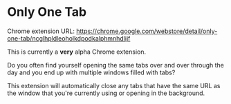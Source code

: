 # Only One Tab

Chrome extension URL: https://chrome.google.com/webstore/detail/only-one-tab/ncglhpldleoholkdpodkalphmnhdlijf

This is currently a **very** alpha Chrome extension.

Do you often find yourself opening the same tabs over and over through the day and you end up with multiple windows filled with tabs?

This extension will automatically close any tabs that have the same URL as the window that you're currently using or opening in the background.
